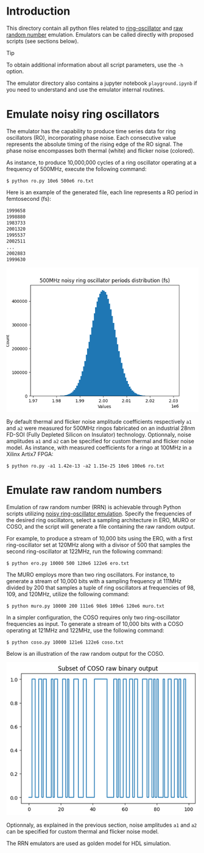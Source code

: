# Introduction

This directory contain all python files related to [ring-oscillator](#emulate-noisy-ring-oscillators) and [raw random number](#emulate-raw-random-numbers) emulation. Emulators can be called directly with proposed scripts (see sections below).

> [!TIP]
> To obtain additional information about all script parameters, use the `-h` option.

The emulator directory also contains a jupyter notebook `playground.ipynb` if you need to understand and use the emulator internal routines.

# Emulate noisy ring oscillators

The emulator has the capability to produce time series data for ring oscillators (RO), incorporating phase noise. Each consecutive value represents the absolute timing of the rising edge of the RO signal. The phase noise encompasses both thermal (white) and flicker noise (colored).

As instance, to produce 10,000,000 cycles of a ring oscillator operating at a frequency of 500MHz, execute the following command:

```
$ python ro.py 10e6 500e6 ro.txt
```

Here is an example of the generated file, each line represents a RO period in femtosecond (fs):

```
1999658
1998880
1983733
2001320
1995537
2002511
...
2002883
1999630
```

![500MHz noisy ring oscillator periods distribution (fs)](../images/rodistribution.png)

By default thermal and flicker noise amplitude coefficients respectively `a1` and `a2` were measured for 500MHz ringos fabricated on an industrial 28nm FD-SOI (Fully Depleted Silicon on Insulator) technology. Optionnaly, noise amplitudes `a1` and `a2` can be specified for custom thermal and flicker noise model. As instance, with measured coefficients for a ringo at 100MHz in a Xilinx Artix7 FPGA:

```
$ python ro.py -a1 1.42e-13 -a2 1.15e-25 10e6 100e6 ro.txt
```

# Emulate raw random numbers

Emulation of raw random number (RRN) is achievable through Python scripts utilizing [noisy ring-oscillator emulation](#emulate-noisy-ring-oscillators). Specify the frequencies of the desired ring oscillators, select a sampling architecture in ERO, MURO or COSO, and the script will generate a file containing the raw random output.

For example, to produce a stream of 10,000 bits using the ERO, with a first ring-oscillator set at 120MHz along with a divisor of 500 that samples the second ring-oscillator at 122MHz, run the following command:

```
$ python ero.py 10000 500 120e6 122e6 ero.txt
```

The MURO employs more than two ring oscillators. For instance, to generate a stream of 10,000 bits with a sampling frequency at 111MHz divided by 200 that samples a tuple of ring oscillators at frequencies of 98, 109, and 120MHz, utilize the following command:

```
$ python muro.py 10000 200 111e6 98e6 109e6 120e6 muro.txt
```

In a simpler configuration, the COSO requires only two ring-oscillator frequencies as input. To generate a stream of 10,000 bits with a COSO operating at 121MHz and 122MHz, use the following command:

```
$ python coso.py 10000 121e6 122e6 coso.txt
```

Below is an illustration of the raw random output for the COSO.

![An example of raw binary output for the COSO](../images/cosorawbinary.png)

Optionnaly, as explained in the previous section, noise amplitudes `a1` and `a2` can be specified for custom thermal and flicker noise model.

The RRN emulators are used as golden model for HDL simulation.

